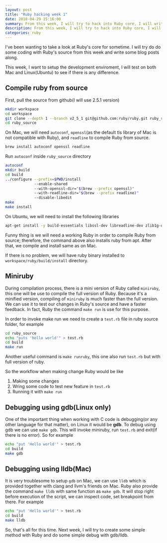 ```yaml
---
layout: post
title: "Ruby hacking week 1"
date: 2018-04-29 15:16:00
summary: From this week, I will try to hack into Ruby core, I will write blog posts along
description: From this week, I will try to hack into Ruby core, I will write blog posts along
categories: ruby
---
```


I've been wanting to take a look at Ruby's core for sometime. I will try do do some coding with Ruby's source from this week and write some blog posts along.

This week, I want to setup the development enviroment, I will test on both Mac and Linux(Ubuntu) to see if there is any difference.

## Compile ruby from source

First, pull the source from github(I will use 2.5.1 version)

~~~~ bash
mkdir workspace
cd workspace
git clone --depth 1 --branch v2_5_1 git@github.com:ruby/ruby.git ruby_source
cd ruby_source
~~~~

On Mac, we will need `autoconf`, `openssl`(as the default tls library of Mac is not compatible with Ruby), and `readline` to compile Ruby from source.

~~~ bash
brew install autoconf openssl readline
~~~

Run `autoconf` inside `ruby_source` directory

~~~ bash
autoconf
mkdir build
cd build
../configure --prefix=$PWD/install
             --enable-shared 
             --with-openssl-dir="$(brew --prefix openssl)" 
             --with-readline-dir="$(brew --prefix readline)" 
             --disable-libedit
make
make install
~~~

On Ubuntu, we will need to install the following libraries

~~~ bash
apt-get install -y build-essentials libssl-dev libreadline-dev zlib1g-dev bison ruby
~~~

Funny thing is we will need a working Ruby in order to compile Ruby from source; therefore, the command above also installs ruby from apt. After that, we compile and install same as on Mac.

If there is no problem, we will have ruby binary installed to `workspace/ruby/build/install` directory.

## Miniruby
During compilation process, there is a mini version of Ruby called `miniruby`, this one will be use to compile the full version of Ruby. Because it's a minified version, compiling of `miniruby` is much faster than the full version. We can use it to test our changes in Ruby's source and have a faster feedback. In fact, Ruby the command `make run` is use for this purpose.

In order to invoke make run we need to create a `test.rb` file in ruby source folder, for example

~~~ bash
cd ruby_source
echo "puts 'hello world'" > test.rb
cd build
make run
~~~

Another useful command is `make runruby`, this one also run `test.rb` but with full version of ruby.

So the workflow when making change Ruby would be like

1. Making some changes
2. Wring some code to test new feature in `test.rb`
3. Running it with `make run`

## Debugging using gdb(Linux only)

One of the important thing when working with C code is debugging(or any other language for that matter), on Linux it would be __gdb__.
To debug using gdb we can use `make gdb`. This will invoke miniruby, run `test.rb` and exit(if there is no error). So for example

~~~ bash
echo "put 'Hello world'" > test.rb
cd build
make gdb
~~~

## Debugging using lldb(Mac)

It is very troublesome to setup `gdb` on Mac, we can use `lldb` which is provided together with clang and llvm's friends on Mac.
Ruby also provide the command `make lldb` with same function as `make gdb`. It will stop right before execution of the script, we can inspect code, set breakpoint from there. For example

~~~ bash
echo "put 'Hello world'" > test.rb
cd build
make lldb
~~~

So, that's all for this time. Next week, I will try to create some simple method with Ruby and do some simple debug with gdb/lldb.
